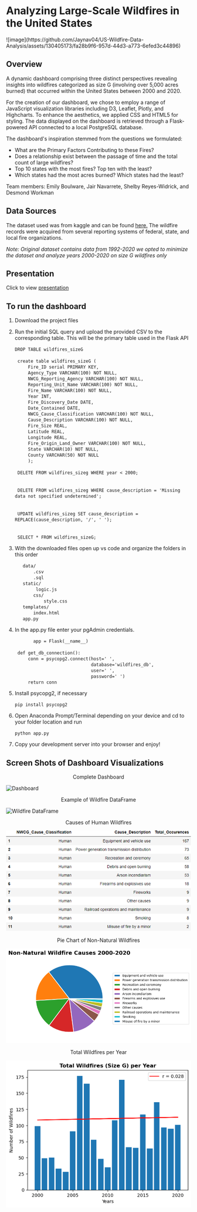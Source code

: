 <h1> Analyzing Large-Scale Wildfires in the United States </h1>
![image](https://github.com/Jaynav04/US-Wildfire-Data-Analysis/assets/130405173/fa28b9f6-957d-44d3-a773-6efed3c44896)



<h2> Overview </h2>

A dynamic dashboard comprising three distinct perspectives revealing insights into wildfires categorized as size G (involving over 5,000 acres burned) that occurred within the United States between 2000 and 2020. 

For the creation of our dashboard, we chose to employ a range of JavaScript visualization libraries including D3, Leaflet, Plotly, and Highcharts. To enhance the aesthetics, we applied CSS and HTML5 for styling. The data displayed on the dashboard is retrieved through a Flask-powered API connected to a local PostgreSQL database. 

The dashboard's inspiration stemmed from the questions we formulated:

* What are the Primary Factors Contributing to these Fires?
* Does a relationship exist between the passage of time and the total count of large wildfires?
* Top 10 states with the most fires? Top ten with the least?
* Which states had the most acres burned? Which states had the least?


Team members: Emily Boulware, Jair Navarrete, Shelby Reyes-Widrick, and Desmond Workman

<h2> Data Sources </h2>

The dataset used was from kaggle and can be found [here.](https://www.kaggle.com/datasets/behroozsohrabi/us-wildfire-records-6th-edition 'US Wildfires') 
The wildfire records were acquired from several reporting systems of federal, state, and local fire organizations. 

*Note: Original dataset contains data from 1992-2020 we opted to minimize the dataset and analyze years 2000-2020 on size G wildfires only*

## Presentation
Click to view [presentation](https://docs.google.com/presentation/d/150Lm1gTc_hOu8m9YfVRSV_vG_XqX0CFp5QRIv5TwM9A/edit?usp=sharing)

## To run the dashboard 
1. Download the project files 
2. Run the initial SQL query and upload the provided CSV to the corresponding table. This will be the primary table used in the Flask API

       DROP TABLE wildfires_sizeG

    	create table wildfires_sizeG (
    		Fire_ID serial PRIMARY KEY,
    		Agency_Type VARCHAR(100) NOT NULL,
    		NWCG_Reporting_Agency VARCHAR(100) NOT NULL,
    		Reporting_Unit_Name VARCHAR(100) NOT NULL,
    		Fire_Name VARCHAR(100) NOT NULL,
    		Year INT,
    		Fire_Discovery_Date DATE,
    		Date_Contained DATE,
    		NWCG_Cause_Classification VARCHAR(100) NOT NULL,
    		Cause_Description VARCHAR(100) NOT NULL,
    		Fire_Size REAL,
    		Latitude REAL,
    		Longitude REAL,
    		Fire_Origin_Land_Owner VARCHAR(100) NOT NULL,
    		State VARCHAR(10) NOT NULL,
    		County VARCHAR(50) NOT NULL
    		);
    
        DELETE FROM wildfires_sizeg WHERE year < 2000;
        
        
        DELETE FROM wildfires_sizeg WHERE cause_description = 'Missing data not specified undetermined';
        
        
        UPDATE wildfires_sizeg SET cause_description = REPLACE(cause_description, '/', ' ');
        
        
        SELECT * FROM wildfires_sizeG;
4. With the downloaded files open up vs code and organize the folders in this order

          data/
              .csv
              .sql
          static/
               logic.js
              css/
                  style.css
          templates/
              index.html
          app.py
5. In the app.py file enter your pgAdmin credentials.

              app = Flask(__name__)
        
        def get_db_connection():
            conn = psycopg2.connect(host=' ',
                                    database='wildfires_db',
                                    user=' ',
                                    password=' ')
            return conn
7. Install psycopg2, if necessary

       pip install psycopg2  
8. Open Anaconda Prompt/Terminal depending on your device and cd to your folder location and run

       python app.py
9. Copy your development server into your browser and enjoy!

<h2> Screen Shots of Dashboard Visualizations</h2>

<div align="center"> Complete Dashboard </div>

![Dashboard](https://github.com/emilymees/ProjectThree/blob/main/images/dashboard.png)

<div align="center"> Example of Wildfire DataFrame </div>

![Wildfire DataFrame](https://github.com/emilymees/ProjectThree/blob/main/images/wildfires_df.png)

<div align="center"> Causes of Human Wildfires </div>

![Types of Human Wildfires](https://github.com/emilymees/ProjectThree/blob/main/images/humanFires_df.png)

<div align="center"> Pie Chart of Non-Natural Wildfires </div>

![Pie Chart](https://github.com/emilymees/ProjectThree/blob/main/images/non-natural_causes.png)

<div align="center"> Total Wildfires per Year </div>

![Bar Graph](https://github.com/emilymees/ProjectThree/blob/main/images/yearly_fire_total.png)
